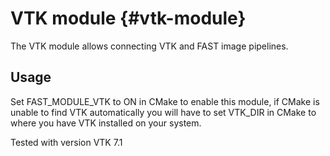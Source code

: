 VTK module {#vtk-module}
=====================

The VTK module allows connecting VTK and FAST image pipelines.

## Usage
Set FAST_MODULE_VTK to ON in CMake to enable this module, if CMake is unable to find VTK automatically you will have to set VTK_DIR in CMake to where you have VTK installed on your system.

Tested with version VTK 7.1